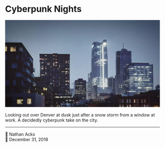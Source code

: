 # Cyberpunk Nights

![Denver at dusk on a cold winter’s day](assets/d29fe05e377a501f9a83d2b71ab127bc.webp)

Looking out over Denver at dusk just after a snow storm from a window at work. A decidedly cyberpunk take on the city.

- - - -

👤 Nathan Acks  
📅 December 31, 2018
